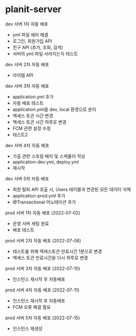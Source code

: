 # planit-server

dev 서버 1차 자동 배포
- yml 파일 에러 해결
- 로그인, 회원가입 API
- 친구 API (추가, 조회, 검색)
- 서버의 yml 파일 사라지는지 테스트

dev 서버 2차 자동 배포
- 아이템 API

dev 서버 3차 자동 배포
- application.yml 추가
- 자동 배포 테스트
- application.yml을 dev, local 환경으로 분리
- 액세스 토큰 시간 변경
- 액세스 토큰 시간 하루로 변경
- FCM 관련 설정 수정
- 테스트2

dev 서버 4차 자동 배포
- 가출 관련 스프링 배치 및 스케줄러 작성
- application-dev.yml, deploy.yml 
- 재시작

dev 서버 5차 자동 배포
- 회원 탈퇴 API 호출 시, Users 테이블과 연관된 모든 데이터 삭제
- application-prod.yml 추가
- @Transactional 어노테이션 추가

prod 서버 1차 자동 배포 (2022-07-02)
- 운영 서버 세팅 완료
- 배포 테스트

prod 서버 2차 자동 배포 (2022-07-06)
- 테스트를 위해 액세스토큰 만료시간 1분으로 변경
- 액세스 토큰 만료시간을 다시 하루로 변경

prod 서버 3차 자동 배포 (2022-07-10)
- 인스턴스 재시작 후 자동배포

prod 서버 4차 자동 배포 (2022-07-11)
- 인스턴스 재시작 후 자동배포
- FCM 오류 해결 필요

prod 서버 5차 자동 배포 (2022-07-15)
- 인스턴스 재생성
